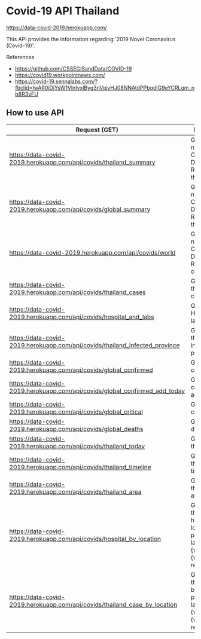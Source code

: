 # Covid-19 API Thailand

https://data-covid-2019.herokuapp.com/

This API provides the information regarding '2019 Novel Coronavirus (Covid-19)'.

References

- https://github.com/CSSEGISandData/COVID-19
- https://covid19.workpointnews.com/
- https://covid-19.sennalabs.com/?fbclid=IwAR0iDjYsW1VlnIvxlByg3nVqjvHJ08NNAtdPPbqdIG9eYCRLgm_nb8R3vFU

## How to use API

| Request (GET)                                                               | Description                                                                                 |
| --------------------------------------------------------------------------- | ------------------------------------------------------------------------------------------- |
| https://data-covid-2019.herokuapp.com/api/covids/thailand_summary           | Get the total numbers of Confirmed, Deaths, and Recovered in thailand                       |
| https://data-covid-2019.herokuapp.com/api/covids/global_summary             | Get the total numbers of Confirmed, Deaths, and Recovered in the world                      |
| https://data-covid-2019.herokuapp.com/api/covids/world                      | Get the total numbers of Confirmed, Deaths, and Recovered all countrys                      |
| https://data-covid-2019.herokuapp.com/api/covids/thailand_cases             | Get the thialand cases                                                                      |
| https://data-covid-2019.herokuapp.com/api/covids/hospital_and_labs          | Get the Hospital and lab in thailand                                                        |
| https://data-covid-2019.herokuapp.com/api/covids/thailand_infected_province | Get the thailand infected by province                                                       |
| https://data-covid-2019.herokuapp.com/api/covids/global_confirmed           | Get the global confirmed                                                                    |
| https://data-covid-2019.herokuapp.com/api/covids/global_confirmed_add_today | Get the global confirmed add today                                                          |
| https://data-covid-2019.herokuapp.com/api/covids/global_critical            | Get the global critical                                                                     |
| https://data-covid-2019.herokuapp.com/api/covids/global_deaths              | Get the global deaths                                                                       |
| https://data-covid-2019.herokuapp.com/api/covids/thailand_today             | Get the thailand today                                                                      |
| https://data-covid-2019.herokuapp.com/api/covids/thailand_timeline          | Get the thailand timeline                                                                   |
| https://data-covid-2019.herokuapp.com/api/covids/thailand_area              | Get the thailand risky area                                                                 |
| https://data-covid-2019.herokuapp.com/api/covids/hospital_by_location       | Get the thailand hospital by location params eg.?latitude={value}&long={value} not required |
| https://data-covid-2019.herokuapp.com/api/covids/thailand_case_by_location  | Get the thailand case by location params eg.?latitude={value}&long={value} not required     |
